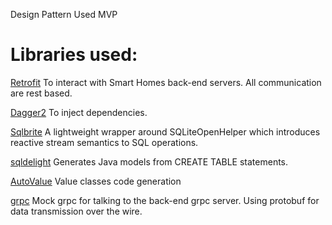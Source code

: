 Design Pattern Used MVP

# Libraries used:

[Retrofit](http://square.github.io/retrofit/) To interact with Smart Homes back-end servers. All communication are rest based.

[Dagger2](https://google.github.io/dagger/) To inject dependencies.

[Sqlbrite](https://github.com/square/sqlbrite) A lightweight wrapper around SQLiteOpenHelper which introduces reactive stream semantics to SQL operations.

[sqldelight](https://github.com/square/sqldelight) Generates Java models from CREATE TABLE statements.

[AutoValue](https://github.com/google/auto/tree/master/value) Value classes code generation

[grpc](http://grpc.io) Mock grpc for talking to the back-end grpc server. Using protobuf for data transmission over the wire.
